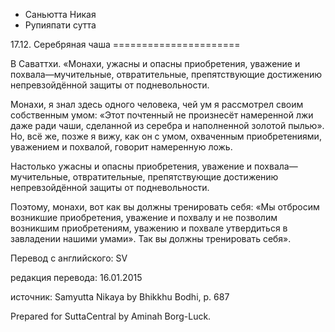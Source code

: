 









* Саньютта Никая
* Рупияпати сутта


17\.12\. Серебряная чаша
\=\=\=\=\=\=\=\=\=\=\=\=\=\=\=\=\=\=\=\=\=\=



В Саваттхи\. «Монахи, ужасны и опасны приобретения, уважение и похвала—мучительные, отвратительные, препятствующие достижению непревзойдённой защиты от подневольности\.


Монахи, я знал здесь одного человека, чей ум я рассмотрел своим собственным умом: «Этот почтенный не произнесёт намеренной лжи даже ради чаши, сделанной из серебра и наполненной золотой пылью»\. Но, всё же, позже я вижу, как он с умом, охваченным приобретениями, уважением и похвалой, говорит намеренную ложь\.


Настолько ужасны и опасны приобретения, уважение и похвала—мучительные, отвратительные, препятствующие достижению непревзойдённой защиты от подневольности\.


Поэтому, монахи, вот как вы должны тренировать себя: «Мы отбросим возникшие приобретения, уважение и похвалу и не позволим возникшим приобретениям, уважению и похвале утвердиться в завладении нашими умами»\. Так вы должны тренировать себя»\.



Перевод с английского: SV


редакция перевода: 16\.01\.2015


источник: Samyutta Nikaya by Bhikkhu Bodhi, p\. 687


Prepared for SuttaCentral by Aminah Borg\-Luck\.






